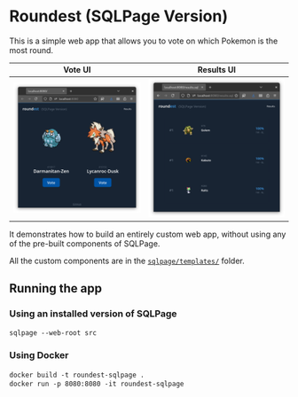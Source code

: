 # Roundest (SQLPage Version)

This is a simple web app that allows you to vote on which Pokemon is the most round.

| Vote UI | Results UI |
| --- | --- |
| ![vote ui screenshot](screenshots/vote.png) | ![results ui](screenshots/results.png) |

It demonstrates how to build an entirely custom web app,
without using any of the pre-built components of SQLPage.

All the custom components are in the [`sqlpage/templates/`](./sqlpage/templates/) folder.

## Running the app

### Using an installed version of SQLPage

```
sqlpage --web-root src
```

### Using Docker

```
docker build -t roundest-sqlpage .
docker run -p 8080:8080 -it roundest-sqlpage
```
